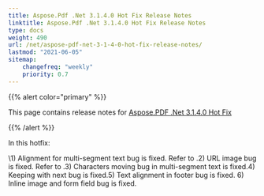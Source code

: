 ```yaml
---
title: Aspose.Pdf .Net 3.1.4.0 Hot Fix Release Notes
linktitle: Aspose.Pdf .Net 3.1.4.0 Hot Fix Release Notes
type: docs
weight: 490
url: /net/aspose-pdf-net-3-1-4-0-hot-fix-release-notes/
lastmod: "2021-06-05"
sitemap:
    changefreq: "weekly"
    priority: 0.7
---
```


{{% alert color="primary" %}}

This page contains release notes for [Aspose.PDF .Net 3.1.4.0 Hot Fix](https://downloads.aspose.com/pdf/net/new-releases/aspose.pdf-.net-3.1.4.0-hot-fix/)

{{% /alert %}}

In this hotfix:

\1) Alignment for multi-segment text bug is fixed. Refer to .2) URL image bug is fixed. Refer to .3) Characters moving bug in multi-segment text is fixed.4) Keeping with next bug is fixed.5) Text alignment in footer bug is fixed. 6) Inline image and form field bug is fixed.
